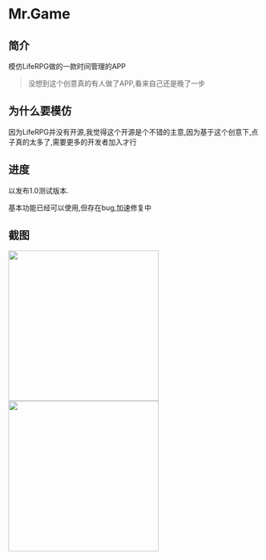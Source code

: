 # Mr.Game #

## 简介 ##
模仿LifeRPG做的一款时间管理的APP

>没想到这个创意真的有人做了APP,看来自己还是晚了一步

## 为什么要模仿 ##

因为LifeRPG并没有开源,我觉得这个开源是个不错的主意,因为基于这个创意下,点子真的太多了,需要更多的开发者加入才行


## 进度 ##

以发布1.0测试版本.

基本功能已经可以使用,但存在bug,加速修复中

## 截图 ##


<img src="https://github.com/FENG-MASTER/Mr.Game/img/Screenshot_1.jpg" width = "300" align=center />

<img src="https://github.com/FENG-MASTER/Mr.Game/img/Screenshot_2.jpg" width = "300" align=center />